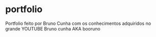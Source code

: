 # portfolio
Portfolio feito por Bruno Cunha com os conhecimentos adquiridos no grande YOUTUBE
Bruno cunha AKA booruno
